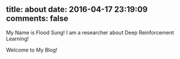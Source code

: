 title: about
date: 2016-04-17 23:19:09
comments: false
---
My Name is Flood Sung! I am a researcher about Deep Reinforcement Learning!

Welcome to My Blog!